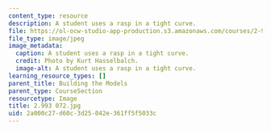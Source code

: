```yaml
---
content_type: resource
description: A student uses a rasp in a tight curve.
file: https://ol-ocw-studio-app-production.s3.amazonaws.com/courses/2-993-special-topics-in-mechanical-engineering-the-art-and-science-of-boat-design-january-iap-2007/2a000c27d60c3d25042e361ff5f5033c_2993072.jpg
file_type: image/jpeg
image_metadata:
  caption: A student uses a rasp in a tight curve.
  credit: Photo by Kurt Hasselbalch.
  image-alt: A student uses a rasp in a tight curve.
learning_resource_types: []
parent_title: Building the Models
parent_type: CourseSection
resourcetype: Image
title: 2.993 072.jpg
uid: 2a000c27-d60c-3d25-042e-361ff5f5033c
---
```

